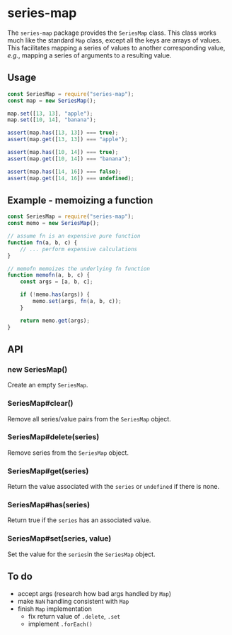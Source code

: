 series-map
==========
The `series-map` package provides the `SeriesMap` class.  This class works much
like the standard `Map` class, except all the keys are arrays of values.  This
facilitates mapping a series of values to another corresponding value, *e.g.*,
mapping a series of arguments to a resulting value.

Usage
-----
```js
const SeriesMap = require("series-map");
const map = new SeriesMap();

map.set([13, 13], "apple");
map.set([10, 14], "banana");

assert(map.has([13, 13]) === true);
assert(map.get([13, 13]) === "apple");

assert(map.has([10, 14]) === true);
assert(map.get([10, 14]) === "banana");

assert(map.has([14, 16]) === false);
assert(map.get([14, 16]) === undefined);
```

Example - memoizing a function
------------------------------

```js
const SeriesMap = require("series-map");
const memo = new SeriesMap();

// assume fn is an expensive pure function
function fn(a, b, c) {
    // ... perform expensive calculations
}

// memofn memoizes the underlying fn function
function memofn(a, b, c) {
    const args = [a, b, c];

    if (!memo.has(args)) {
        memo.set(args, fn(a, b, c));
    }

    return memo.get(args);
}
```

API
---

### new SeriesMap()
Create an empty `SeriesMap`.

### SeriesMap#clear()
Remove all series/value pairs from the `SeriesMap` object.

### SeriesMap#delete(series)
Remove series from the `SeriesMap` object.

### SeriesMap#get(series)
Return the value associated with the `series` or `undefined` if there is none.

### SeriesMap#has(series)
Return true if the `series` has an associated value.

### SeriesMap#set(series, value)
Set the value for the `series`in the `SeriesMap` object.

To do
-----
 * accept args (research how bad args handled by `Map`)
 * make `NaN` handling consistent with `Map`
 * finish `Map` implementation
   * fix return value of `.delete`, `.set`
   * implement `.forEach()`
